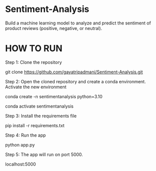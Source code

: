 # Sentiment-Analysis
Build a machine learning model to analyze and predict the sentiment of product reviews (positive, negative, or neutral).

# HOW TO RUN

Step 1: Clone the repository

git clone https://github.com/gayatripadmani/Sentiment-Analysis.git

Step 2: Open the cloned repository and create a conda environment. Activate the new environment

conda create -n sentimentanalysis python=3.10

conda activate sentimentanalysis

Step 3: Install the requirements file

pip install -r requirements.txt

Step 4: Run the app

python app.py

Step 5: The app will run on port 5000.

localhost:5000
